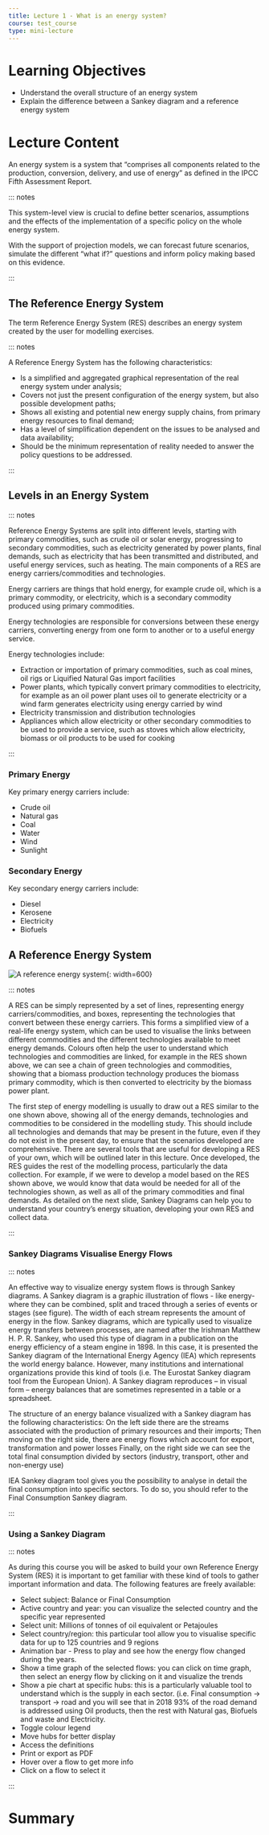 ```yaml
---
title: Lecture 1 - What is an energy system?
course: test_course
type: mini-lecture
---
```


# Learning Objectives

- Understand the overall structure of an energy system
- Explain the difference between a Sankey diagram and a reference energy system

# Lecture Content

An energy system is a system that “comprises all components related to the production, conversion, delivery, and use of energy” as defined in the IPCC Fifth Assessment Report.

::: notes

This system-level view is crucial to define better scenarios, assumptions and the effects of the implementation of a specific policy on the whole energy system.

With the support of projection models, we can forecast future scenarios, simulate the different “what if?” questions and inform policy making based on this evidence.

:::

## The Reference Energy System

The term Reference Energy System (RES) describes an energy system created by the user for modelling exercises.

::: notes

A Reference Energy System has the following characteristics:

- Is a simplified and aggregated graphical representation of the real energy system under analysis;
- Covers not just the present configuration of the energy system, but also possible development paths;
- Shows all existing and potential new energy supply chains, from primary energy resources to final demand;
- Has a level of simplification dependent on the issues to be analysed and data availability;
- Should be the minimum representation of reality needed to answer the policy questions to be addressed.

:::

## Levels in an Energy System

::: notes

Reference Energy Systems are split into different levels, starting with primary commodities, such as crude oil or solar energy, progressing to secondary commodities, such as electricity generated by power plants, final demands, such as electricity that has been transmitted and distributed, and useful energy services, such as heating. The main components of a RES are energy carriers/commodities and technologies.

Energy carriers are things that hold energy, for example crude oil, which is a primary commodity, or electricity, which is a secondary commodity produced using primary commodities.

Energy technologies are responsible for conversions between these energy carriers, converting energy from one form to another or to a useful energy service.

Energy technologies include:

- Extraction or importation of primary commodities, such as coal mines, oil rigs or Liquified Natural Gas import facilities
- Power plants, which typically convert primary commodities to electricity, for example as an oil power plant uses oil to generate electricity or a wind farm generates electricity using energy carried by wind
- Electricity transmission and distribution technologies
- Appliances which allow electricity or other secondary commodities to be used to provide a service, such as stoves which allow electricity, biomass or oil products to be used for cooking

:::

### Primary Energy

Key primary energy carriers include:

- Crude oil
- Natural gas
- Coal
- Water
- Wind
- Sunlight

### Secondary Energy

Key secondary energy carriers include:

- Diesel
- Kerosene
- Electricity
- Biofuels

## A Reference Energy System

![A reference energy system](/img/res_1.png){: width=600}

::: notes

A RES can be simply represented by a set of lines, representing energy carriers/commodities, and boxes, representing the technologies that convert between these energy carriers. This forms a simplified view of a real-life energy system, which can be used to visualise the links between different commodities and the different technologies available to meet energy demands. Colours often help the user to understand which technologies and commodities are linked, for example in the RES shown above, we can see a chain of green technologies and commodities, showing that a biomass production technology produces the biomass primary commodity, which is then converted to electricity by the biomass power plant.

The first step of energy modelling is usually to draw out a RES similar to the one shown above, showing all of the energy demands, technologies and commodities to be considered in the modelling study. This should include all technologies and demands that may be present in the future, even if they do not exist in the present day, to ensure that the scenarios developed are comprehensive. There are several tools that are useful for developing a RES of your own, which will be outlined later in this lecture. Once developed, the RES guides the rest of the modelling process, particularly the data collection. For example, if we were to develop a model based on the RES shown above, we would know that data would be needed for all of the technologies shown, as well as all of the primary commodities and final demands. As detailed on the next slide, Sankey Diagrams can help you to understand your country’s energy situation, developing your own RES and collect data.

:::

### Sankey Diagrams Visualise Energy Flows

::: notes

An effective way to visualize energy system flows is through Sankey diagrams. A Sankey diagram is a graphic illustration of flows - like energy- where they can be combined, split and traced through a series of events or stages (see figure). The width of each stream represents the amount of energy in the flow. Sankey diagrams, which are typically used to visualize energy transfers between processes, are named after the Irishman Matthew H. P. R. Sankey, who used this type of diagram in a publication on the energy efficiency of a steam engine in 1898. In this case, it is presented the Sankey diagram of the International Energy Agency (IEA)  which represents the world energy balance. However, many institutions and international organizations provide this kind of tools (i.e. The Eurostat Sankey diagram tool from the European Union). A Sankey diagram reproduces – in visual form – energy balances that are sometimes represented in a table or a spreadsheet.

The structure of an energy balance visualized with a Sankey diagram has the following characteristics:
On the left side there are the streams associated with the production of primary resources and their imports;
Then moving on the right side, there are energy flows which account for export, transformation and power losses
Finally, on the right side we can see the total final consumption divided by sectors (industry, transport, other and non-energy use)

IEA Sankey diagram tool gives you the possibility to analyse in detail the final consumption into specific sectors. To do so, you should refer to the Final Consumption Sankey diagram.

:::

### Using a Sankey Diagram

::: notes

As during this course you will be asked to build your own Reference Energy System (RES) it is important to get familiar with these kind of tools to gather important information and data. The following features are freely available:

- Select subject: Balance or Final Consumption
- Active country and year: you can visualize the selected country and the specific year represented
- Select unit: Millions of tonnes of oil equivalent or Petajoules
- Select country/region: this particular tool allow you to visualise specific data for up to 125 countries and 9 regions
- Animation bar - Press to play and see how the energy flow changed during the years.
- Show a time graph of the selected flows: you can click on time graph, then select an energy flow by clicking on it and visualize the trends
- Show a pie chart at specific hubs: this is a particularly valuable tool to understand which is the supply in each sector. (i.e. Final consumption -> transport -> road and you will see that in 2018 93% of the road demand is addressed using Oil products, then the rest with Natural gas, Biofuels and waste and Electricity.
- Toggle colour legend
- Move hubs for better display
- Access the definitions
- Print or export as PDF
- Hover over a flow to get more info
- Click on a flow to select it

:::

# Summary

